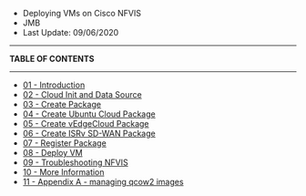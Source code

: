 + Deploying VMs on Cisco NFVIS
+ JMB
+ Last Update: 09/06/2020


*** 

**TABLE OF CONTENTS**

***

+ [01 - Introduction](01-Introduction.md)
+ [02 - Cloud Init and Data Source](02-Cloud-Init-and-datasource.md)
+ [03 - Create Package](03-Create-package.md)
+ [04 - Create Ubuntu Cloud Package](04-Create-Ubuntu-Cloud-Package.md)
+ [05 - Create vEdgeCloud Package](05-Create-vEdgeCloud-Package.md)
+ [06 - Create ISRv SD-WAN Package](06-Create-ISRv-SD-WAN-Package.md)
+ [07 - Register Package](07-Register-Package.md)
+ [08 - Deploy VM](08-Deploy-VM.md)
+ [09 - Troubleshooting NFVIS](09-Troubleshooting-NFVIS.md)
+ [10 - More Information](10-More-Information.md)
+ [11 - Appendix A - managing qcow2 images](11-AppendixA-qcow2-images.md)




